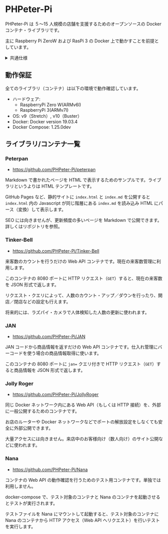 # PHPeter-Pi

PHPeter-Pi は ５〜15 人規模の店舗を支援するためのオープンソースの Docker コンテナ・ライブラリです。

主に Raspberry Pi ZeroW および RasPi 3 の Docker 上で動かすことを前提としています。

<details><summary>共通仕様</summary><div><br>

いずれのライブラリも Docker コンテナ上で動き、別のコンテナから Web API（HTTP アクセス）で利用します。

基本的に PHP で開発されていますが、Web API を実装していればいいので Python などのコンテナもありえます。

## 利用時の注意

- 特定少数向けです。<br>一般ユーザー（不特定多数）向けのライブラリではありません。例えば、店舗のスタッフなどが操作する端末のバックエンド用のライブラリとして利用します。

</div></details>

## 動作保証

全てのライブラリ（コンテナ）は以下の環境で動作確認しています。

- ハードウェア:
  - RaspberryPi Zero W(ARMv6l)
  - RaspberryPi 3(ARMv7l)
- OS: v9（Stretch）, v10（Buster）
- Docker: Docker version 19.03.4
- Docker Compose: 1.25.0dev

## ライブラリ/コンテナ一覧

### Peterpan

- https://github.com/PHPeter-Pi/peterpan

Markdown で書かれたページを HTML で表示するためのサンプルです。ライブラリというよりは HTML テンプレートです。

GitHub Pages など、静的サイトに `index.html` と `index.md` を公開すると `index.html` 内の Javascript が同じ階層にある `index.md` を読み込み HTML にパース（変換）して表示します。

SEO には向きませんが、更新頻度の多いページを Markdown で公開できます。詳しくはリポジトリを参照。

### Tinker-Bell

- https://github.com/PHPeter-Pi/Tinker-Bell

来客数のカウントを行うだけの Web API コンテナです。現在の来客数管理に利用します。

このコンテナの 8080 ポートに HTTP リクエスト（`GET`）すると、現在の来客数を JSON 形式で返します。

リクエスト・クエリによって、人数のカウント・アップ／ダウンを行ったり、開店／閉店などの設定も行えます。

将来的には、ラズパイ・カメラで人体検知した人数の更新に使われます。

### JAN

- https://github.com/PHPeter-Pi/JAN

JAN コードから商品情報を返すだけの Web API コンテナです。仕入れ管理にバーコードを使う場合の商品情報取得に使います。

このコンテナの 8080 ポートに `jan=` クエリ付きで HTTP リクエスト（`GET`）すると商品情報を JSON 形式で返します。

### Jolly Roger

- https://github.com/PHPeter-Pi/JollyRoger

同じ Docker ネットワーク内にある Web API（もしくは HTTP 接続）を、外部に一般公開するためのコンテナです。

お店のルーターや Docker ネットワークなどでポートの解放設定をしなくても安全に外部公開できます。

大量アクセスには向きません。来店中のお客様向け（数人向け）のサイト公開などに使われます。

### Nana

- https://github.com/PHPeter-Pi/Nana

コンテナの Web API の動作確認を行うためのテスト用コンテナです。単独では利用しません。

docker-compose で、テスト対象のコンテナと Nana のコンテナを起動させるとテストが実行されます。

テストファイルを Nana にマウントして起動すると、テスト対象のコンテナに Nana のコンテナから HTTP アクセス（Web API へリクエスト）を行いテストを実行します。
